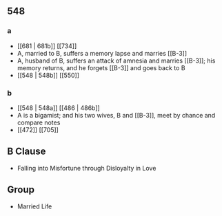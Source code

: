## 548
### a
- [[681 | 681b]] [[734]] 
- A, married to B, suffers a memory lapse and marries [[B-3]]
- A, husband of B, suffers an attack of amnesia and marries [[B-3]]; his memory returns, and he forgets [[B-3]] and goes back to B
- [[548 | 548b]] [[550]] 

### b
- [[548 | 548a]] [[486 | 486b]] 
- A is a bigamist; and his two wives, B and [[B-3]], meet by chance and compare notes
- [[472]] [[705]] 

## B Clause
- Falling into Misfortune through Disloyalty in Love

## Group
- Married Life

